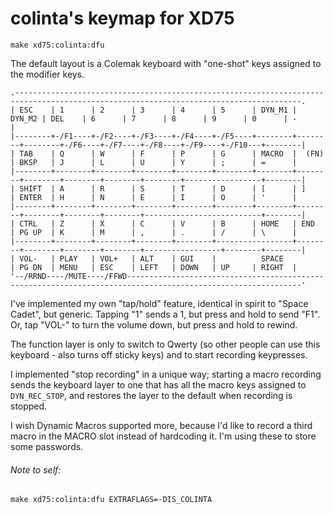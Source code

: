 # colinta's keymap for XD75

```
make xd75:colinta:dfu
```

The default layout is a Colemak keyboard with "one-shot" keys assigned to the modifier keys.

    .--------------------------------------------------------------------------------------------------------------------------------------.
    | ESC    | 1      | 2      | 3      | 4      | 5      | DYN_M1 | DYN_M2 | DEL    | 6      | 7      | 8      | 9      | 0      | -      |
    |--------+-/F1----+-/F2----+-/F3----+-/F4----+-/F5----+--------+--------+--------+-/F6----+-/F7----+-/F8----+-/F9----+-/F10---+--------|
    | TAB    | Q      | W      | F      | P      | G      | MACRO  |  (FN)  | BKSP   | J      | L      | U      | Y      | ;      | =      |
    |--------+--------+--------+--------+--------+--------+--------+--------+--------+--------+--------+--------+-----------------+--------|
    | SHIFT  | A      | R      | S      | T      | D      | [      | ]      | ENTER  | H      | N      | E      | I      | O      | '      |
    |--------+--------+--------+--------+--------+--------+--------+--------+--------+--------+--------+--------------------------+--------|
    | CTRL   | Z      | X      | C      | V      | B      | HOME   | END    | PG UP  | K      | M      | ,      | .      | /      | \      |
    |--------+--------+--------+--------+--------+-----------------+--------+--------+--------+--------+-----------------+--------+--------|
    | VOL-   | PLAY   | VOL+   | ALT    | GUI    |          SPACE           | PG DN  | MENU   | ESC    | LEFT   | DOWN   | UP     | RIGHT  |
    '--/RRND----/MUTE----/FFWD-------------------------------------------------------------------------------------------------------------'


I've implemented my own "tap/hold" feature, identical in spirit to "Space Cadet", but generic.  Tapping "1" sends a 1, but press and hold to send "F1".  Or, tap "VOL-" to turn the volume down, but press and hold to rewind.

The function layer is only to switch to Qwerty (so other people can use this keyboard - also turns off sticky keys) and to start recording keypresses.

I implemented "stop recording" in a unique way; starting a macro recording sends the keyboard layer to one that has all the macro keys assigned to `DYN_REC_STOP`, and restores the layer to the default when recording is stopped.

I wish Dynamic Macros supported more, because I'd like to record a third macro in the MACRO slot instead of hardcoding it.  I'm using these to store some passwords.

###### Note to self:

```
make xd75:colinta:dfu EXTRAFLAGS=-DIS_COLINTA
```
